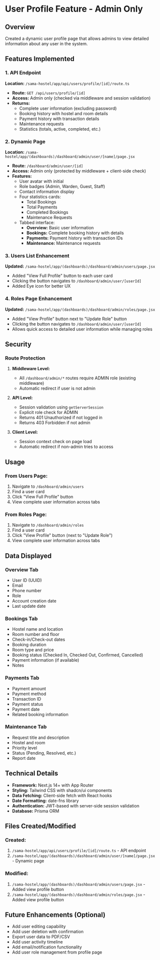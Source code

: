 # User Profile Feature - Admin Only

## Overview
Created a dynamic user profile page that allows admins to view detailed information about any user in the system.

## Features Implemented

### 1. API Endpoint
**Location:** `/sama-hostel/app/api/users/profile/[id]/route.ts`

- **Route:** `GET /api/users/profile/[id]`
- **Access:** Admin only (checked via middleware and session validation)
- **Returns:**
  - Complete user information (excluding password)
  - Booking history with hostel and room details
  - Payment history with transaction details
  - Maintenance requests
  - Statistics (totals, active, completed, etc.)

### 2. Dynamic Page
**Location:** `/sama-hostel/app/(dashboards)/dashboard/admin/user/[name]/page.jsx`

- **Route:** `/dashboard/admin/user/[id]`
- **Access:** Admin only (protected by middleware + client-side check)
- **Features:**
  - User avatar with initial
  - Role badges (Admin, Warden, Guest, Staff)
  - Contact information display
  - Four statistics cards:
    - Total Bookings
    - Total Payments
    - Completed Bookings  
    - Maintenance Requests
  - Tabbed interface:
    - **Overview:** Basic user information
    - **Bookings:** Complete booking history with details
    - **Payments:** Payment history with transaction IDs
    - **Maintenance:** Maintenance requests

### 3. Users List Enhancement
**Updated:** `/sama-hostel/app/(dashboards)/dashboard/admin/users/page.jsx`

- Added "View Full Profile" button to each user card
- Clicking the button navigates to `/dashboard/admin/user/[userId]`
- Added Eye icon for better UX

### 4. Roles Page Enhancement
**Updated:** `/sama-hostel/app/(dashboards)/dashboard/admin/roles/page.jsx`

- Added "View Profile" button next to "Update Role" button
- Clicking the button navigates to `/dashboard/admin/user/[userId]`
- Allows quick access to detailed user information while managing roles

## Security

### Route Protection
1. **Middleware Level:** 
   - All `/dashboard/admin/*` routes require ADMIN role (existing middleware)
   - Automatic redirect if user is not admin

2. **API Level:**
   - Session validation using `getServerSession`
   - Explicit role check for ADMIN
   - Returns 401 Unauthorized if not logged in
   - Returns 403 Forbidden if not admin

3. **Client Level:**
   - Session context check on page load
   - Automatic redirect if non-admin tries to access

## Usage

### From Users Page:
1. Navigate to `/dashboard/admin/users`
2. Find a user card
3. Click "View Full Profile" button
4. View complete user information across tabs

### From Roles Page:
1. Navigate to `/dashboard/admin/roles`
2. Find a user card
3. Click "View Profile" button (next to "Update Role")
4. View complete user information across tabs

## Data Displayed

### Overview Tab
- User ID (UUID)
- Email
- Phone number
- Role
- Account creation date
- Last update date

### Bookings Tab
- Hostel name and location
- Room number and floor
- Check-in/Check-out dates
- Booking duration
- Room type and price
- Booking status (Checked In, Checked Out, Confirmed, Cancelled)
- Payment information (if available)
- Notes

### Payments Tab
- Payment amount
- Payment method
- Transaction ID
- Payment status
- Payment date
- Related booking information

### Maintenance Tab
- Request title and description
- Hostel and room
- Priority level
- Status (Pending, Resolved, etc.)
- Report date

## Technical Details

- **Framework:** Next.js 14+ with App Router
- **Styling:** Tailwind CSS with shadcn/ui components
- **Data Fetching:** Client-side fetch with React hooks
- **Date Formatting:** date-fns library
- **Authentication:** JWT-based with server-side session validation
- **Database:** Prisma ORM

## Files Created/Modified

### Created:
1. `/sama-hostel/app/api/users/profile/[id]/route.ts` - API endpoint
2. `/sama-hostel/app/(dashboards)/dashboard/admin/user/[name]/page.jsx` - Dynamic page

### Modified:
1. `/sama-hostel/app/(dashboards)/dashboard/admin/users/page.jsx` - Added view profile button
2. `/sama-hostel/app/(dashboards)/dashboard/admin/roles/page.jsx` - Added view profile button

## Future Enhancements (Optional)
- Add user editing capability
- Add user deletion with confirmation
- Export user data to PDF/CSV
- Add user activity timeline
- Add email/notification functionality
- Add user role management from profile page

